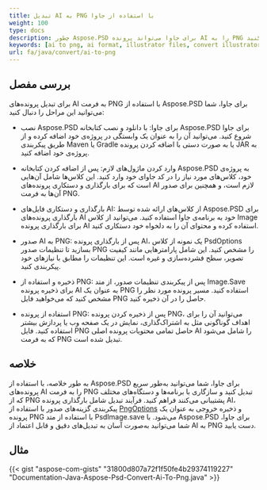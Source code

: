 ```yaml
---
title: تبدیل AI به PNG با استفاده از جاوا
weight: 100
type: docs
description: چطور Aspose.PSD برای جاوا می‌تواند پرونده AI را به PNG تبدیل کند را بررسی کنید.
keywords: [ai to png, ai format, illustrator files, convert illustrator, png, psd api, java, code sample]
url: fa/java/convert/ai-to-png
---
```


## **بررسی مفصل**
برای تبدیل پرونده‌های AI به فرمت PNG با استفاده از Aspose.PSD برای جاوا، شما می‌توانید این مراحل را دنبال کنید:

- نصب Aspose.PSD برای جاوا: با دانلود و نصب کتابخانه Aspose.PSD برای جاوا شروع کنید. می‌توانید آن را به عنوان یک وابستگی در پروژه‌ی خود اضافه کرده و از طریق پیکربندی Maven یا Gradle یا به صورت دستی با اضافه کردن پرونده JAR به پروژه‌ی خود اضافه کنید.

- وارد کردن ماژول‌های لازم: پس از اضافه کردن کتابخانه Aspose.PSD به پروژه‌ی خود، کلاس‌های مورد نیاز را در کد جاوای خود وارد کنید. این کلاس‌ها شامل آن‌هایی است که برای بارگذاری و دستکاری پرونده‌های AI لازم است، و همچنین برای صدور آن‌ها به فرمت PNG.

- بارگذاری و دستکاری فایل‌های AI: از کلاس‌های ارائه شده توسط Aspose.PSD برای بارگذاری پرونده‌های AI خود به برنامه‌ی جاوا استفاده کنید. می‌توانید از کلاس Image برای بارگذاری پرونده AI استفاده کرده و محتوای آن را به دلخواه خود دستکاری کنید.

- صدور AI به PNG: پس از بارگذاری پرونده AI، یک نمونه از کلاس PsdOptions بسازید تا تنظیمات صدور PNG را مشخص کنید. این شامل پارامتر‌هایی مانند کیفیت تصویر، سطح فشرده‌سازی و غیره است. این تنظیمات را مطابق با نیازهای خود پیکربندی کنید.

- ذخیره و استفاده از PNG: پس از پیکربندی تنظیمات صدور، از متد Image.Save برای ذخیره پرونده AI به عنوان یک PNG استفاده کنید. مسیر پرونده مورد نظر را مشخص کنید که می‌خواهید فایل PNG حاصل را در آن ذخیره کنید.

- استفاده از پرونده PNG: پس از ذخیره کردن پرونده PNG، می‌توانید آن را برای اهداف گوناگونی مثل به اشتراک‌گذاری، نمایش در یک صفحه وب یا پردازش بیشتر استفاده کنید. فایل PNG حاصل تمامی محتویات پرونده اصلی AI را شامل می‌شود که به فرمت PNG تبدیل شده است.

## **خلاصه**
به طور خلاصه، با استفاده از Aspose.PSD برای جاوا، شما می‌توانید به‌طور سریع پرونده‌های AI را به فرمت PNG تبدیل کنید و سازگاری با برنامه‌ها و دستگاه‌های مختلف که از PNG پشتیبانی می‌کنند فراهم کنید. فرآیند تبدیل شامل بارگذاری پرونده AI، پیکربندی گزینه‌های صدور با استفاده از [PngOptions](https://reference.aspose.com/psd/java/com.aspose.psd.imageoptions/pngoptions/) و ذخیره خروجی به عنوان یک پرونده PNG با استفاده از متد PsdImage.save می‌شود. با Aspose.PSD برای جاوا، شما می‌توانید به‌صورت آسان به تبدیل‌های دقیق و قابل اعتماد از AI به PNG دست یابید.

## **مثال**
{{< gist "aspose-com-gists" "31800d807a72f1f50fe4b29374119227" "Documentation-Java-Aspose-Psd-Convert-Ai-To-Png.java" >}}
